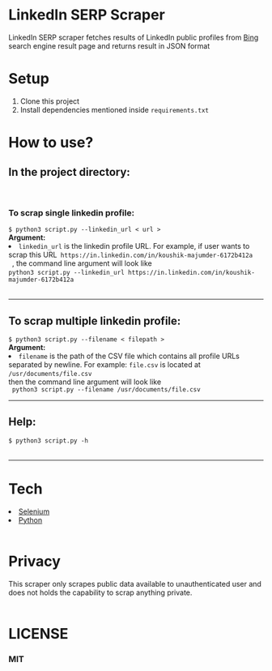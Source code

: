 <h1>LinkedIn SERP Scraper</h1>
<p>LinkedIn SERP scraper fetches results of LinkedIn public profiles from <a href="https://www.bing.com/"> Bing </a> search engine result page and returns result in JSON format</p>
<div>
<h1>Setup</h1>
<ol>
<li> Clone this project</li>
<li>Install dependencies mentioned inside <code>requirements.txt</code></li>
</ol>
</div>
<div>
<h1>How to use?</h1>
<h2>In the project directory:</h2>
<br>
<h3>To scrap single linkedin profile: </h3>
<code>$ python3 script.py --linkedin_url < url > </code>
<br>
<b>Argument:</b>
<li><code>linkedin_url</code> is the linkedin profile URL.
For example, if user wants to scrap this URL<code> https://in.linkedin.com/in/koushik-majumder-6172b412a
 </code>, the command line argument will look like <br><code>python3 script.py --linkedin_url https://in.linkedin.com/in/koushik-majumder-6172b412a
</code>
</li>
</div>
<br>


<hr>
<div>
<h2>To scrap multiple linkedin profile: </h2>
<code>$ python3 script.py --filename < filepath > </code>

<br>
<b>Argument:</b>
<li><code>filename</code> is the path of the CSV file which contains all profile URLs separated by newline. For example: <code>file.csv</code> is located at <code>/usr/documents/file.csv </code> </li> then the command line argument will look like <br>
<code> python3 script.py --filename /usr/documents/file.csv </code>
<br>
<hr>
</div>
<div>
<h2>Help: </h2>
<code>$ python3 script.py -h</code>
</div>
<br>
<hr>
<div>
</div>

<div>
<h1>Tech</h1>
<li><a href="https://selenium-python.readthedocs.io/">Selenium</a></li>
<li><a href="https://python.org">Python</a></li>
</div>
<br>
<div>
<h1>Privacy</h1>
This scraper only scrapes public data available to unauthenticated user and does not holds the capability to scrap anything private.
</div>
<br>
<div>
<h1>LICENSE</h1>
<h3>MIT</h3>
</div>